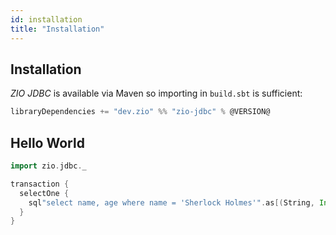 ```yaml
---
id: installation
title: "Installation"
---
```


## Installation

_ZIO JDBC_ is available via Maven so importing in `build.sbt` is sufficient:

```scala
libraryDependencies += "dev.zio" %% "zio-jdbc" % @VERSION@
```

## Hello World

```scala
import zio.jdbc._

transaction {
  selectOne {
    sql"select name, age where name = 'Sherlock Holmes'".as[(String, Int)]
  }
}
```
